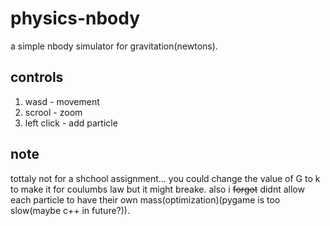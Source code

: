 # physics-nbody
a simple nbody simulator for gravitation(newtons).
## controls
1. wasd - movement
2. scrool - zoom
3. left click - add particle
## note
tottaly not for a shchool assignment...
you could change the value of G to k to make it for coulumbs law but it might breake.
also i ~~forgot~~ didnt allow each particle to have their own mass(optimization)(pygame is too slow(maybe c++ in future?)).
